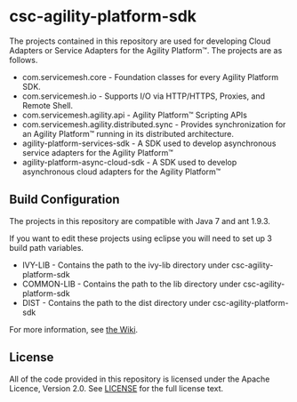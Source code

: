 # csc-agility-platform-sdk
The projects contained in this repository are used for developing Cloud Adapters or Service Adapters for the Agility Platform&trade;. The projects are as follows.
* com.servicemesh.core - Foundation classes for every Agility Platform SDK.
* com.servicemesh.io - Supports I/O via HTTP/HTTPS, Proxies, and Remote Shell.
* com.servicemesh.agility.api - Agility Platform&trade; Scripting APIs
* com.servicemesh.agility.distributed.sync - Provides synchronization for an Agility Platform&trade; running in its distributed architecture.
* agility-platform-services-sdk - A SDK used to develop asynchronous service adapters for the Agility Platform&trade;
* agility-platform-async-cloud-sdk - A SDK used to develop asynchronous cloud adapters for the Agility Platform&trade;

## Build Configuration

The projects in this repository are compatible with Java 7 and ant 1.9.3.

If you want to edit these projects using eclipse you will need to set up 3 build path variables.
* IVY-LIB - Contains the path to the ivy-lib directory under csc-agility-platform-sdk
* COMMON-LIB - Contains the path to the lib directory under csc-agility-platform-sdk
* DIST - Contains the path to the dist directory under csc-agility-platform-sdk

For more information, see [the Wiki](https://github.com/csc/csc-agility-platform-sdk/wiki).

## License
All of the code provided in this repository is licensed under the Apache Licence, Version 2.0. See [LICENSE](https://github.com/csc/csc-agility-platform-sdk/blob/master/LICENSE) for the full license text.